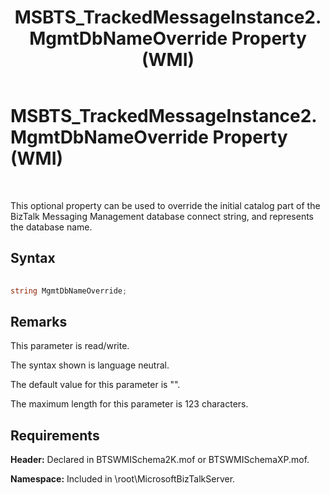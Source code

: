 ﻿---
title: MSBTS_TrackedMessageInstance2.MgmtDbNameOverride Property (WMI)
TOCTitle: MSBTS_TrackedMessageInstance2.MgmtDbNameOverride Property (WMI)
ms:assetid: 400c9b09-ce2a-4a52-b129-450d7984ef12
ms:mtpsurl: https://msdn.microsoft.com/library/Aa559762(v=BTS.80)
ms:contentKeyID: 51527520
ms.date: 08/30/2017
mtps_version: v=BTS.80
---

# MSBTS\_TrackedMessageInstance2.MgmtDbNameOverride Property (WMI)

 

This optional property can be used to override the initial catalog part of the BizTalk Messaging Management database connect string, and represents the database name.

## Syntax

```C#
  
string MgmtDbNameOverride;  
```

## Remarks

This parameter is read/write.

The syntax shown is language neutral.

The default value for this parameter is "".

The maximum length for this parameter is 123 characters.

## Requirements

**Header:** Declared in BTSWMISchema2K.mof or BTSWMISchemaXP.mof.

**Namespace:** Included in \\root\\MicrosoftBizTalkServer.

